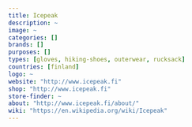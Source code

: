 ```yaml
---
title: Icepeak
description: ~
image: ~
categories: []
brands: []
purposes: []
types: [gloves, hiking-shoes, outerwear, rucksack]
countries: [finland]
logo: ~
website: "http://www.icepeak.fi"
shop: "http://www.icepeak.fi"
store-finder: ~
about: "http://www.icepeak.fi/about/"
wiki: "https://en.wikipedia.org/wiki/Icepeak"
---
```

